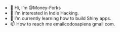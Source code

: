 - 👋 Hi, I’m @Money-Forks
- 👀 I’m interested in Indie Hacking. 
- 🌱 I’m currently learning how to build Shiny apps. 
- 📫 How to reach me emailcodosapiens <at> gmail <dot> com.

